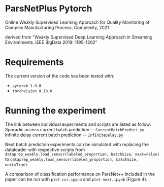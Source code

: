 # ParsNetPlus Pytorch
Online Weakly Supervised Learning Approach for Quality Monitoring of Complex Manufacturing Process, Complexity, 2021

derived from "Weakly Supervised Deep Learning Approach in Streaming Environments. IEEE BigData 2019: 1195-1202"


# Requirements
The current version of the code has been tested with:
* `pytorch 1.9.0`
* `torchvision 0.10.0`

# Running the experiment
The link between individual experiments and scripts are listed as follow:  
Sporadic access current batch prediction -- `CurrentBatchPredict.py`  
Infinite delay current batch prediction -- `InfiniteDelay.py`

Next batch prediction experiments can be simulated with replacing the dataloader with respective scripts from `dataprep_weakly.load_sensor(labeled_proportion, batchSize, next=False)` to `dataprep_weakly.load_sensor(labeled_proportion, batchSize, next=True)`.

A comparison of classification performance on ParsNet++ included in the paper can be run with `plot-cur.ipynb` and `plot-next.ipynb` (Figure 4).
